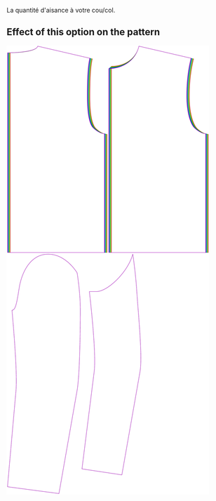 
La quantité d'aisance à votre cou/col.


## Effect of this option on the pattern
![This image shows the effect of this option by superimposing several variants that have a different value for this option](bent_collarease_sample.svg "Effect of this option on the pattern")